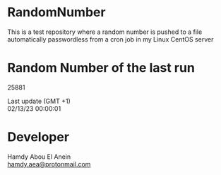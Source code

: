 # RandomNumber    
This is a test repository where a random number is pushed to a file automatically passwordless from a cron job in my Linux CentOS server    
# Random Number of the last run   
25881
      
Last update (GMT +1)    
02/13/23 00:00:01
# Developer    
Hamdy Abou El Anein   
hamdy.aea@protonmail.com
